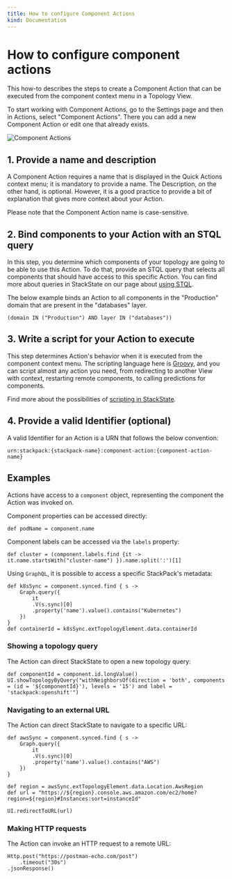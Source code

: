 ```yaml
---
title: How to configure Component Actions
kind: Documentation
---
```


# How to configure component actions

This how-to describes the steps to create a Component Action that can be executed from the component context menu in a Topology View.

To start working with Component Actions, go to the Settings page and then in Actions, select "Component Actions". There you can add a new Component Action or edit one that already exists.

![Component Actions](../.gitbook/assets/component_actions.png)

## 1. Provide a name and description

A Component Action requires a name that is displayed in the Quick Actions context menu; it is mandatory to provide a name. The Description, on the other hand, is optional. However, it is a good practice to provide a bit of explanation that gives more context about your Action.

Please note that the Component Action name is case-sensitive.

## 2. Bind components to your Action with an STQL query

In this step, you determine which components of your topology are going to be able to use this Action. To do that, provide an STQL query that selects all components that should have access to this specific Action. You can find more about queries in StackState on our page about [using STQL](../use/perspectives/topology-perspective/topology_selection_advanced.md).

The below example binds an Action to all components in the "Production" domain that are present in the "databases" layer.

```text
(domain IN ("Production") AND layer IN ("databases"))
```

## 3. Write a script for your Action to execute

This step determines Action's behavior when it is executed from the component context menu. The scripting language here is [Groovy](https://groovy-lang.org/), and you can script almost any action you need, from redirecting to another View with context, restarting remote components, to calling predictions for components.

Find more about the possibilities of [scripting in StackState](../develop/scripting/).

## 4. Provide a valid Identifier \(optional\)

A valid Identifier for an Action is a URN that follows the below convention:

```text
urn:stackpack:{stackpack-name}:component-action:{component-action-name}
```

## Examples

Actions have access to a `component` object, representing the component the Action was invoked on.

Component properties can be accessed directly:

```text
def podName = component.name
```

Component labels can be accessed via the `labels` property:

```text
def cluster = (component.labels.find {it -> it.name.startsWith("cluster-name") }).name.split(':')[1]
```

Using `GraphQL`, it is possible to access a specific StackPack's metadata:

```text
def k8sSync = component.synced.find { s ->
    Graph.query({
        it
        .V(s.sync)[0]
        .property('name').value().contains("Kubernetes")
    })
}
def containerId = k8sSync.extTopologyElement.data.containerId
```

### Showing a topology query

The Action can direct StackState to open a new topology query:

```text
def componentId = component.id.longValue()
UI.showTopologyByQuery("withNeighborsOf(direction = 'both', components = (id = '${componentId}'), levels = '15') and label = 'stackpack:openshift'")
```

### Navigating to an external URL

The Action can direct StackState to navigate to a specific URL:

```text
def awsSync = component.synced.find { s ->
    Graph.query({
        it
        .V(s.sync)[0]
        .property('name').value().contains("AWS")
    })
}

def region = awsSync.extTopologyElement.data.Location.AwsRegion
def url = "https://${region}.console.aws.amazon.com/ec2/home?region=${region}#Instances:sort=instanceId"

UI.redirectToURL(url)
```

### Making HTTP requests

The Action can invoke an HTTP request to a remote URL:

```text
Http.post("https://postman-echo.com/post")
    .timeout("30s")
.jsonResponse()
```

